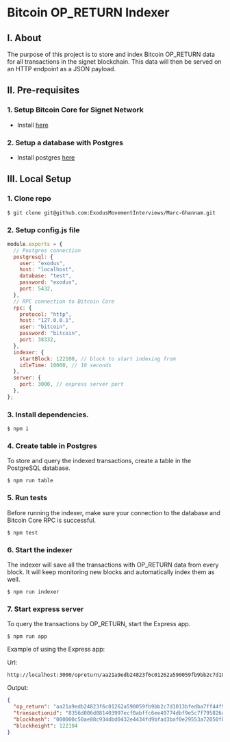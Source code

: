 # Bitcoin OP_RETURN Indexer

## I. About

The purpose of this project is to store and index Bitcoin OP_RETURN data for all transactions in the signet blockchain. This data will then be served on an HTTP endpoint as a JSON payload.

## II. Pre-requisites

### 1. Setup Bitcoin Core for Signet Network

- Install [here](https://bitcoin.org/en/download)

### 2. Setup a database with Postgres

- Install postgres [here](https://www.postgresql.org/docs/)

## III. Local Setup

### 1. Clone repo

```
$ git clone git@github.com:ExodusMovementInterviews/Marc-Ghannam.git
```

### 2. Setup config.js file

```javascript
module.exports = {
  // Postgres connection
  postgresql: {
    user: "exodus",
    host: "localhost",
    database: "test",
    password: "exodus",
    port: 5432,
  },
  // RPC connection to Bitcoin Core
  rpc: {
    protocol: "http",
    host: "127.0.0.1",
    user: "bitcoin",
    password: "bitcoin",
    port: 38332,
  },
  indexer: {
    startBlock: 122100, // block to start indexing from
    idleTime: 10000, // 10 seconds
  },
  server: {
    port: 3000, // express server port
  },
};
```

### 3. Install dependencies.

```
$ npm i
```

### 4. Create table in Postgres

To store and query the indexed transactions, create a table in the PostgreSQL database.

```
$ npm run table
```

### 5. Run tests

Before running the indexer, make sure your connection to the database and Bitcoin Core RPC is successful.

```
$ npm test
```

### 6. Start the indexer

The indexer will save all the transactions with OP_RETURN data from every block. It will keep monitoring new blocks and automatically index them as well.

```
$ npm run indexer
```

### 7. Start express server

To query the transactions by OP_RETURN, start the Express app.

```
$ npm run app
```

Example of using the Express app:

Url:

```
http://localhost:3000/opreturn/aa21a9edb24823f6c01262a590059fb9bb2c7d1013bfedba7ff44f95ed7ac758e689ad12
```

Output:

```json
{
  "op_return": "aa21a9edb24823f6c01262a590059fb9bb2c7d1013bfedba7ff44f95ed7ac758e689ad12",
  "transactionid": "8356d006d081403997ecf0abffc6ee49774dbf9e5c7f795826aefedb259fef95",
  "blockhash": "000000c50ae88c934dbd0432e4434fd9bfad3baf0e29553a72050fb11388d800",
  "blockheight": 122104
}
```
